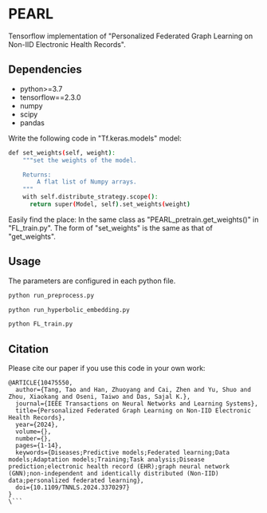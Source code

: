 # PEARL
Tensorflow implementation of "Personalized Federated Graph Learning on Non-IID Electronic Health Records".

## Dependencies
- python>=3.7
- tensorflow==2.3.0
- numpy
- scipy
- pandas

Write the following code in "Tf.keras.models" model:

```bash
def set_weights(self, weight):
    """set the weights of the model.

    Returns:
        A flat list of Numpy arrays.
    """
    with self.distribute_strategy.scope():
      return super(Model, self).set_weights(weight)
```
Easily find the place: In the same class as "PEARL_pretrain.get_weights()" in "FL_train.py".
The form of "set_weights" is the same as that of "get_weights".

## Usage

The parameters are configured in each python file.

```bash
python run_preprocess.py

python run_hyperbolic_embedding.py

python FL_train.py
```
## Citation

Please cite our paper if you use this code in your own work:

```
@ARTICLE{10475550,
  author={Tang, Tao and Han, Zhuoyang and Cai, Zhen and Yu, Shuo and Zhou, Xiaokang and Oseni, Taiwo and Das, Sajal K.},
  journal={IEEE Transactions on Neural Networks and Learning Systems}, 
  title={Personalized Federated Graph Learning on Non-IID Electronic Health Records}, 
  year={2024},
  volume={},
  number={},
  pages={1-14},
  keywords={Diseases;Predictive models;Federated learning;Data models;Adaptation models;Training;Task analysis;Disease prediction;electronic health record (EHR);graph neural network (GNN);non-independent and identically distributed (Non-IID) data;personalized federated learning},
  doi={10.1109/TNNLS.2024.3370297}
}
\```
